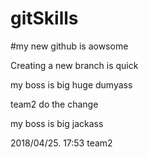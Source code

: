 # gitSkills


#my new github is aowsome


Creating a new branch is quick


my boss is  big huge dumyass


team2 do the change


my boss is big jackass


2018/04/25. 17:53 team2



